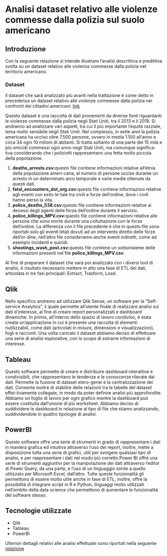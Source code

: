 # Analisi dataset relativo alle violenze commesse dalla polizia sul suolo americano

## Introduzione
Con la seguente relazione si intende illustrare l’analisi descrittiva e predittiva svolta su un dataset relativo alle violenze commesse dalla polizia nel territorio americano.

### Dataset
Il dataset che sarà analizzato più avanti nella trattazione è come detto in precedenza un dataset relativo alle violenze commesse dalla polizia nei confronti dei cittadini americani: [link](https://www.kaggle.com/datasets/jpmiller/police-violence-in-the-us)

Questo dataset è una raccolta di dati provenienti da diverse fonti riguardanti le violenze commesse dalla polizia negli Stati Uniti, tra il 2013 e il 2019. Si andranno ad analizzare vari aspetti, tra cui il più importante l’equità razziale, tema molto sensibile negli Stati Uniti. Nel complesso, in sette anni la polizia americana ha ucciso oltre 7.500 persone, ovvero in media 1.100 all’anno e circa 34 ogni 10 milioni di abitanti. Si tratta soltanto di una parte dei 15 mila e più omicidi commessi ogni anno negli Stati Uniti, ma comunque significa-tiva considerando che i poliziotti rappresentano una fetta molto piccola della popolazione.

<ol>
  <li><b>deaths_arrests.csv:</b>questo file contiene informazioni relative all’etnia della popolazione ameri-cana, al numero di persone uccise durante un arresto in un determinato arco temporale e varie medie ottenute da questi dati.</li>
  <li><b>fatal_encounters_dot_org.csv:</b>questo file contiene informazioni relative agli eventi con esito le-tale tra civili e forze dell’ordine, dove i civili hanno perso la vita.</li>
  <li><b>police_deaths_538.csv:</b>questo file contiene informazioni relative ai decessi degli agenti delle forze dell’ordine durante il servizio.</li>
  <li><b>police_killings_MPV.csv:</b>questo file contiene informazioni relative alle persone che sono morte durante una colluttazione con le forze dell’ordine. La differenza con il file precedente è che in questo file sono riportati solo gli eventi letali dovuti ad un intervento diretto delle forze dell’or-dine, nell’altro file consideriamo anche eventi indiretti, come ad esempio incidenti e suicidi.</li>
  <li><b>shootings_wash_post.csv:</b>questo file contiene un sottoinsieme delle informazioni presenti nel file <b>police_killings_MPV.csv</b>.</li>
</ol>

Al fine di preparare il dataset che sarà poi analizzato con i diversi tool di analisi, è risultato necessario mettere in atto una fase di ETL dei dati, articolata in tre fasi principali: Extract, Trasform, Load.

## Qlik
Nello specifico andremo ad utilizzare Qlik Sense, un software per la “Self-service Analytics”, il quale permette all’utente finale di realizzare analisi sui dati d’interesse, al fine di creare report personalizzati e dashboard dinamiche. 
In primis, all’interno dello spazio di lavoro condiviso, è stata creata un’applicazione in cui è presente una raccolta di elementi riutilizzabili, come dati (articolati in misure, dimensioni e visualizzazioni), fogli e racconti. Una volta caricato il dataset abbiamo deciso di effettuare una serie di analisi esplorative, con lo scopo di estrarre informazioni di interesse.

## Tableau
Questo software permette di creare e distribuire dashboard interattive e condivisibili, che rappresentano le tendenze e le conoscenze rilevate dai dati. Permette la fusione di dataset etero-genei e la centralizzazione dei dati. Consente inoltre di stabilire delle relazioni tra le tabelle del dataset effet-tivamente collegate, in modo da poter definire analisi più approfondite. Abbiamo un foglio di lavoro per ogni grafico mentre la dashboard può essere costituita dall’unione di più worksheet. Abbiamo deciso di suddividere le dashboard in relazione al tipo di file che stiamo analizzando, suddividendole in quattro tipologie di analisi.

## PowerBI
Questo software offre una serie di strumenti in grado di rappresentare i dati in maniera grafica ed intuitiva attraverso l’uso dei report, inoltre, mette a disposizione tutta una serie di grafici, utili per svolgere qualsiasi tipo di analisi, e per rappresentare i dati nel modo più corretto.Power BI offre una serie di strumenti aggiuntivi per la manipolazione dei dati attraverso l’editor di Power Query, da una parte, e l’uso di un linguaggio simile a quello utilizzato per Microsoft Excel, dall’altro. Tutte queste funzionalità gli permettono di essere molto utile anche in fase di ETL, inoltre, offre la possibilità di integrare script in R e Python, linguaggi molto utilizzati nell’ambito della data science che permettono di aumentare le funzionalità del software stesso.

## Tecnologie utilizzate
<ul>
  <li>Qlik</li>
  <li>Tableau</li>
  <li>PowerBI</li>
</ul>

Ulteriori dettagli relativi alle analisi effettuate sono riportati nella seguente [relazione](https://github.com/ChiaraAmalia/Analisi_BI/blob/main/Relazione_Qlik_Tableau_PowerBI.pdf)
